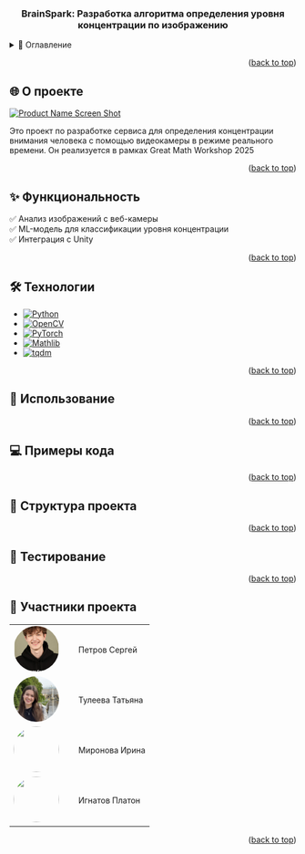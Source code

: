 <a id="readme-top"></a>


<h3 align="center">BrainSpark: Разработка алгоритма определения уровня концентрации по изображению</h3>

  <p align="center">
  </p>
</div>



<!-- TABLE OF CONTENTS -->
<details>
  <summary>📌 Оглавление</summary>
  <ol>
    <li><a href="#-о-проекте">О проекте</a></li>
    <li><a href="#-функциональность">Функциональность</a></li>
    <li><a href="#-технологии">Технологии</a></li>
    <li><a href="#️-использование">Использование</a></li>
    <li><a href="#-примеры-кода">Примеры кода</a></li>
    <li><a href="#-структура-проекта">Структура проекта</a></li>
    <li><a href="#-тестирование">Тестирование</a></li>
    <li><a href="#-контакты">Контакты</a></li>
  </ol>
</details>


<p align="right">(<a href="#readme-top">back to top</a>)</p>

<!-- ABOUT THE PROJECT -->
## 🌐 О проекте

[![Product Name Screen Shot][product-screenshot]](https://example.com)

Это проект по разработке сервиса для определения концентрации внимания человека с помощью видеокамеры в режиме реального времени. Он реализуется в рамках Great Math Workshop 2025

<p align="right">(<a href="#readme-top">back to top</a>)</p>

## ✨ Функциональность
✅ Анализ изображений с веб-камеры  
✅ ML-модель для классификации уровня концентрации  
✅ Интеграция с Unity  

<p align="right">(<a href="#readme-top">back to top</a>)</p>

  
## 🛠 Технологии

* [![Python][Python.js]][Python-url]
* [![OpenCV][OpenCV.js]][OpenCV-url]
* [![PyTorch][PyTorch.js]][PyTorch-url]
* [![Mathlib][Mathlib-badge]][Mathlib-url]
* [![tqdm][tqdm-badge]][tqdm-url]

<p align="right">(<a href="#readme-top">back to top</a>)</p>


## 🚀 Использование

<p align="right">(<a href="#readme-top">back to top</a>)</p>

## 💻 Примеры кода

<p align="right">(<a href="#readme-top">back to top</a>)</p>

## 📂 Структура проекта

<p align="right">(<a href="#readme-top">back to top</a>)</p>

## 🧪 Тестирование

<p align="right">(<a href="#readme-top">back to top</a>)</p>

## 👥 Участники проекта

<table>
  <tr>
    <td width="100"><img src="images\sergey.jpg" style="border-radius: 50%; width: 80px; height: 80px; object-fit: cover;"></td>
    <td>Петров Сергей</td>
  </tr>
  <tr>
    <td><img src="images\tanya.jpg" style="border-radius: 50%; width: 80px; height: 80px; object-fit: cover;"></td>
    <td>Тулеева Татьяна</td>
  </tr>
  <tr>
    <td><img src="images\ira.jpg" style="border-radius: 50%; width: 80px; height: 80px; object-fit: cover;"></td>
    <td>Миронова Ирина</td>
  </tr>
  <tr>
    <td><img src="путь_к_фото_игнатова.jpg" style="border-radius: 50%; width: 80px; height: 80px; object-fit: cover;"></td>
    <td>Игнатов Платон</td>
  </tr>
</table>

<p align="right">(<a href="#readme-top">back to top</a>)</p>


<!-- MARKDOWN LINKS & IMAGES -->
<!-- https://www.markdownguide.org/basic-syntax/#reference-style-links -->
[contributors-shield]: https://img.shields.io/github/contributors/github_username/repo_name.svg?style=for-the-badge
[contributors-url]: https://github.com/github_username/repo_name/graphs/contributors
[forks-shield]: https://img.shields.io/github/forks/github_username/repo_name.svg?style=for-the-badge
[forks-url]: https://github.com/github_username/repo_name/network/members
[stars-shield]: https://img.shields.io/github/stars/github_username/repo_name.svg?style=for-the-badge
[stars-url]: https://github.com/github_username/repo_name/stargazers
[issues-shield]: https://img.shields.io/github/issues/github_username/repo_name.svg?style=for-the-badge
[issues-url]: https://github.com/github_username/repo_name/issues
[license-shield]: https://img.shields.io/github/license/github_username/repo_name.svg?style=for-the-badge
[license-url]: https://github.com/github_username/repo_name/blob/master/LICENSE.txt
[linkedin-shield]: https://img.shields.io/badge/-LinkedIn-black.svg?style=for-the-badge&logo=linkedin&colorB=555
[linkedin-url]: https://linkedin.com/in/linkedin_username
[product-screenshot]: images/screenshot.png
[Python.js]: https://img.shields.io/badge/Python-3776AB?style=for-the-badge&logo=python&logoColor=white
[Python-url]:https://www.python.org/
[OpenCV.js]: https://img.shields.io/badge/OpenCV-27338e?style=for-the-badge&logo=OpenCV&logoColor=white
[OpenCV-url]: https://opencv.org
[PyTorch.js]: https://img.shields.io/badge/PyTorch-EE4C2C?style=for-the-badge&logo=pytorch&logoColor=white
[PyTorch-url]: https://pytorch.org
[Mathlib-badge]: https://img.shields.io/badge/Mathlib-0.1+-%230075A8?style=for-the-badge&logo=math&logoColor=white
[Mathlib-url]:https://pypi.org/project/mathlib/
[tqdm-badge]: https://img.shields.io/badge/tqdm-v4.+-blue?style=for-the-badge&logo=progress&logoColor=white
[tqdm-url]: https://tqdm.github.io/
